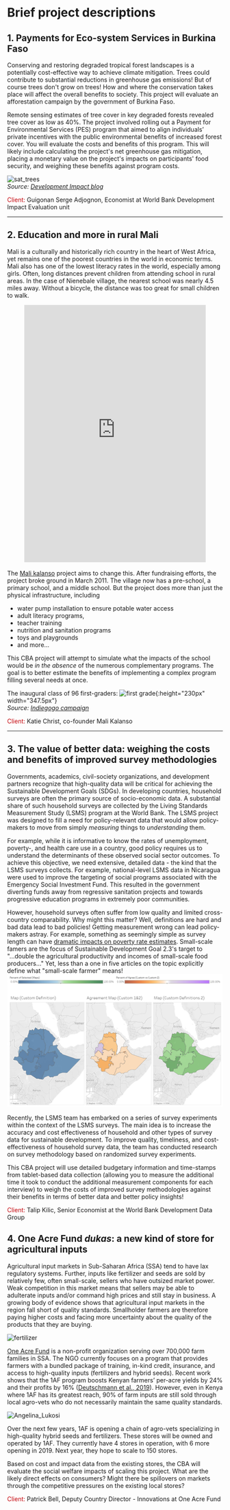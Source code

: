 # Brief project descriptions

## 1. Payments for Eco-system Services in Burkina Faso

Conserving and restoring degraded tropical forest landscapes is a potentially cost-effective way to achieve climate mitigation. Trees could contribute to substantial reductions in greenhouse gas emissions! But of course trees don't grow on trees! How and where the conservation takes place will affect the overall benefits to society. This project will evaluate an afforestation campaign by the government of Burkina Faso.

Remote sensing estimates of tree cover in key degraded forests revealed tree cover as low as 40%.  The project involved rolling out a Payment for Environmental Services (PES) program that aimed to align individuals’ private incentives with the public environmental benefits of increased forest cover. You will evaluate the costs and benefits of this program. This will likely include calculating the project's net greenhouse gas mitigation, placing a monetary value on the project's impacts on participants' food security, and weighing these benefits against program costs.<br>

![sat_trees](https://blogs.worldbank.org/sites/default/files/blogs-images/2019-07/forest_cover.png)<br>
_Source: [Development Impact blog](https://blogs.worldbank.org/impactevaluations/can-pes-pay-poor-or-does-food-security-grow-trees)_

<span style="color:#c5050c"> Client:</span> Guigonan Serge Adjognon, Economist at World Bank Development Impact Evaluation unit

---

## 2. Education and more in rural Mali

Mali is a culturally and historically rich country in the heart of West Africa, yet remains one of the poorest countries in the world in economic terms. Mali also has one of the lowest literacy rates in the world, especially among girls. Often, long distances prevent children from attending school in rural areas. In the case of Nienebale village, the nearest school was nearly 4.5 miles away. Without a bicycle, the distance was too great for small children to walk.

<figure class="video_container">
<iframe src="https://ourworldindata.org/grapher/cross-country-literacy-rates?tab=map&country=East%20Asia%20%26%20Pacific+Europe%20%26%20Central%20Asia+Latin%20America%20%26%20Caribbean+Middle%20East%20%26%20North%20Africa+South%20Asia+Sub-Saharan%20Africa&region=Africa" style="width: 100%; height: 600px; border: 0px none;">
</iframe>
</figure>

The [Mali kalanso](http://www.malikalanso.org/) project aims to change this. After fundraising efforts, the project broke ground in March 2011. The village now has a pre-school, a primary school, and a middle school. But the project does more than just the physical infrastructure, including
* water pump installation to ensure potable water access
* adult literacy programs,
* teacher training
* nutrition and sanitation programs
* toys and playgrounds
* and more...

This CBA project will attempt to simulate what the impacts of the school would be _in the absence_ of the numerous complementary programs. The goal is to better estimate the benefits of implementing a complex program filling several needs at once.

The inaugural class of 96 first-graders:
![first grade](https://c1.iggcdn.com/indiegogo-media-prod-cld/image/upload/c_fill,w_695,g_auto,q_auto,dpr_1.0,f_auto,h_460/dlovcu45a3dldoxduwrg){:height="230px" width="347.5px"}<br>
_Source: [Indiegogo campaign](https://www.indiegogo.com/projects/build-a-middle-school-with-mali-kalanso/)_


<span style="color:#c5050c"> Client:</span> Katie Christ, co-founder Mali Kalanso

---

## 3. The value of better data: weighing the costs and benefits of improved survey methodologies

Governments, academics, civil-society organizations, and development partners recognize that high-quality data will be critical for achieving the Sustainable Development Goals (SDGs). In developing countries, household surveys are often the primary source of socio-economic data. A substantial share of such household surveys are collected by the Living Standards Measurement Study (LSMS) program at the World Bank. The LSMS project was designed to fill a need for policy-relevant data that would allow policy-makers to move from simply _measuring_ things to _understanding_ them.

For example, while it is informative to know the rates of unemployment, poverty-, and health care use in a country, good policy requires us to understand the determinants of these observed social sector outcomes. To achieve this objective, we need extensive, detailed data - the kind that the LSMS surveys collects. For example, national-level LSMS data in Nicaragua were used to improve the targeting of social programs associated with the Emergency Social Investment Fund. This resulted in the government diverting funds away from regressive sanitation projects and towards progressive education programs in extremely poor communities.


However, household surveys often suffer from low quality and limited cross-country comparability. Why might this matter? Well, definitions are hard and bad data lead to bad  policies! Getting measurement wrong can lead policy-makers astray. For example, something as seemingly simple as survey length can have [dramatic impacts on poverty rate estimates](http://blogs.worldbank.org/impactevaluations/9-pages-or-66-pages-questionnaire-design-s-impact-proxy-based-poverty-measurement). Small-scale famers are the focus of Sustainable Development Goal 2.3's target to "...double the agricultural productivity and incomes of small-scale food producers..." Yet, less than a one in five articles on the topic explicitly define what "small-scale farmer" means!
[![farms](../img/farms.png)](https://evans.uw.edu/policy-impact/epar/detailed-household-definitions-comparison-ethiopia)


Recently, the LSMS team has embarked on a series of survey experiments within the context of the LSMS surveys. The main idea is to increase the accuracy and cost effectiveness of household and other types of survey data for sustainable development. To improve quality, timeliness, and cost-effectiveness of household survey data, the team has conducted research on survey methodology based on randomized survey experiments.

This CBA project will use detailed budgetary information and time-stamps from tablet-based data collection (allowing you to measure the additional time it took to conduct the additional measurement components for each interview) to weigh the costs of improved survey methodologies against their benefits in terms of better data and better policy insights!

<span style="color:#c5050c"> Client:</span> Talip Kilic, Senior Economist at the World Bank Development Data Group

## 4. One Acre Fund _dukas_: a new kind of store for agricultural inputs

Agricultural input markets in Sub-Saharan Africa (SSA) tend to have lax regulatory systems. Further, inputs like fertilizer and seeds are sold by relatively few, often small-scale, sellers who have outsized market power. Weak competition in this market means that sellers may be able to adulterate inputs and/or command high prices and still stay in business. A growing body of evidence shows that agricultural input markets in the region fall short of quality standards. Smallholder farmers are therefore paying higher costs and facing more uncertainty about the quality of the products that they are buying.

![fertilizer](https://pbs.twimg.com/media/DIp3KNqUEAAAOo6?format=jpg&name=4096x4096)

[One Acre Fund](https://oneacrefund.org) is a non-profit organization serving over 700,000 farm families in SSA. The NGO currently focuses on a program that provides farmers with a bundled package of training, in-kind credit, insurance, and access to high-quality inputs (fertilizers and hybrid seeds). Recent work shows that the 1AF program boosts Kenyan farmers’ per-acre yields by 24% and their profits by 16% ([Deutschmann et al., 2019](https://www.nber.org/papers/w26054)). However, even in Kenya where 1AF has its greatest reach, 90% of farm inputs are still sold through local agro-vets who do not necessarily maintain the same quality standards.

![Angelina_Lukosi](https://oneacrefund.org/media/images/Auleliana_Lukosi_One_Acre_Fu.2e16d0ba.fill-1200x630-c100.jpg)

Over the next few years, 1AF is opening a chain of agro-vets specializing in high-quality hybrid seeds and fertilizers. These stores will be owned and operated by 1AF. They currently have 4 stores in operation, with 6 more opening in 2019. Next year, they hope to scale to 150 stores.

Based on cost and impact data from the existing stores, the CBA will evaluate the social welfare impacts of scaling this project. What are the likely direct effects on consumers? Might there be spillovers on markets through the competitive pressures on the existing local stores?

<span style="color:#c5050c"> Client:</span> Patrick Bell, Deputy Country Director - Innovations at One Acre Fund
